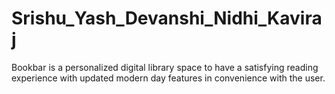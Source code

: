 # Srishu_Yash_Devanshi_Nidhi_Kaviraj
Bookbar is a personalized digital library space to have a satisfying reading experience with updated modern day features in convenience with the user.

